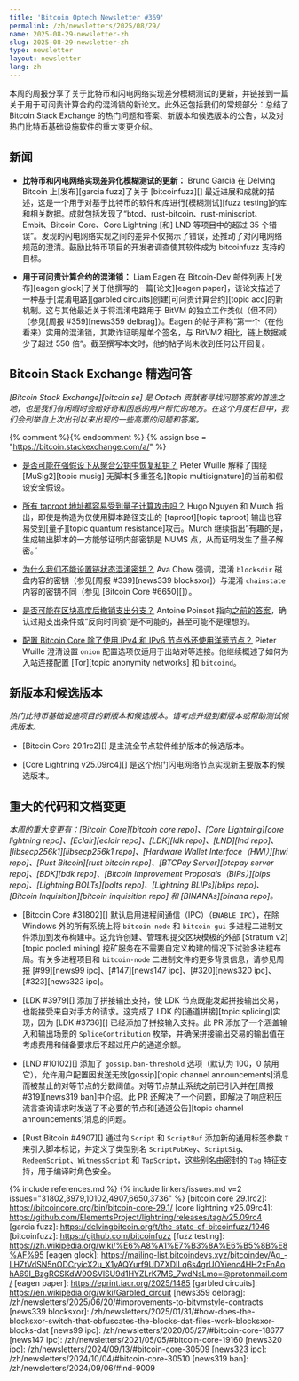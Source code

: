 ```yaml
---
title: 'Bitcoin Optech Newsletter #369'
permalink: /zh/newsletters/2025/08/29/
name: 2025-08-29-newsletter-zh
slug: 2025-08-29-newsletter-zh
type: newsletter
layout: newsletter
lang: zh
---
```

本周的周报分享了关于比特币和闪电网络实现差分模糊测试的更新，并链接到一篇关于用于可问责计算合约的混淆锁的新论文。此外还包括我们的常规部分：总结了 Bitcoin Stack Exchange 的热门问题和答案、新版本和候选版本的公告，以及对热门比特币基础设施软件的重大变更介绍。

## 新闻

- **<!--update-on-differential-fuzzing-of-bitcoin-and-ln-implementations-->比特币和闪电网络实现差异化模糊测试的更新：** Bruno Garcia 在 Delving Bitcoin 上[发布][garcia fuzz]了关于 [bitcoinfuzz][] 最近进展和成就的描述，这是一个用于对基于比特币的软件和库进行[模糊测试][fuzz testing]的库和相关数据。成就包括发现了“btcd、rust-bitcoin、rust-miniscript、Embit、Bitcoin Core、Core Lightning [和] LND 等项目中的超过 35 个错误”。发现的闪电网络实现之间的差异不仅揭示了错误，还推动了对闪电网络规范的澄清。鼓励比特币项目的开发者调查使其软件成为 bitcoinfuzz 支持的目标。

- **<!--garbled-locks-for-accountable-computing-contracts-->用于可问责计算合约的混淆锁：** Liam Eagen 在 Bitcoin-Dev 邮件列表上[发布][eagen glock]了关于他撰写的一篇[论文][eagen paper]，该论文描述了一种基于[混淆电路][garbled circuits]创建[可问责计算合约][topic acc]的新机制。这与其他最近关于将混淆电路用于 BitVM 的独立工作类似（但不同）（参见[周报 #359][news359 delbrag]）。Eagen 的帖子声称“第一个（在他看来）实用的混淆锁，其欺诈证明是单个签名，与 BitVM2 相比，链上数据减少了超过 550 倍”。截至撰写本文时，他的帖子尚未收到任何公开回复。

## Bitcoin Stack Exchange 精选问答

*[Bitcoin Stack Exchange][bitcoin.se] 是 Optech 贡献者寻找问题答案的首选之地，也是我们有闲暇时会给好奇和困惑的用户帮忙的地方。在这个月度栏目中，我们会列举自上次出刊以来出现的一些高票的问题和答案。*

{% comment %}<!-- https://bitcoin.stackexchange.com/search?tab=votes&q=created%3a1m..%20is%3aanswer -->{% endcomment %}
{% assign bse = "https://bitcoin.stackexchange.com/a/" %}

- [<!--is-it-possible-to-recover-a-private-key-from-an-aggregate-public-key-under-strong-assumptions-->是否可能在强假设下从聚合公钥中恢复私钥？]({{bse}}127723)
  Pieter Wuille 解释了围绕 [MuSig2][topic musig] 无脚本[多重签名][topic multisignature]的当前和假设安全假设。

- [<!--are-all-taproot-addresses-vulnerable-to-quantum-computing-->所有 taproot 地址都容易受到量子计算攻击吗？]({{bse}}127660)
  Hugo Nguyen 和 Murch 指出，即使是构造为仅使用脚本路径支出的 [taproot][topic taproot] 输出也容易受到[量子][topic quantum resistance]攻击。Murch 继续指出“有趣的是，生成输出脚本的一方能够证明内部密钥是 NUMS 点，从而证明发生了量子解密。”

- [<!--why-cant-we-set-the-chainstate-obfuscation-key-->为什么我们不能设置链状态混淆密钥？]({{bse}}127814)
  Ava Chow 强调，混淆 `blocksdir` 磁盘内容的密钥（参见[周报 #339][news339 blocksxor]）与混淆 `chainstate` 内容的密钥不同（参见 [Bitcoin Core #6650][]）。

- [<!--is-it-possible-to-revoke-a-spending-branch-after-a-block-height-->是否可能在区块高度后撤销支出分支？]({{bse}}127683)
  Antoine Poinsot 指向[之前的答案]({{bse}}122224)，确认过期支出条件或“反向时间锁”是不可能的，甚至可能不是理想的。

- [<!--configure-bitcoin-core-to-use-onion-nodes-in-addition-to-ipv4-and-ipv6-nodes-->配置 Bitcoin Core 除了使用 IPv4 和 IPv6 节点外还使用洋葱节点？]({{bse}}127727)
  Pieter Wuille 澄清设置 `onion` 配置选项仅适用于出站对等连接。他继续概述了如何为入站连接配置 [Tor][topic anonymity networks] 和 `bitcoind`。

## 新版本和候选版本

*热门比特币基础设施项目的新版本和候选版本。请考虑升级到新版本或帮助测试候选版本。*

- [Bitcoin Core 29.1rc2][] 是主流全节点软件维护版本的候选版本。

- [Core Lightning v25.09rc4][] 是这个热门闪电网络节点实现新主要版本的候选版本。

## 重大的代码和文档变更

*本周的重大变更有：[Bitcoin Core][bitcoin core repo]、[Core Lightning][core lightning repo]、[Eclair][eclair repo]、[LDK][ldk repo]、[LND][lnd repo]、[libsecp256k1][libsecp256k1 repo]、[Hardware Wallet Interface（HWI）][hwi repo]、[Rust Bitcoin][rust bitcoin repo]、[BTCPay Server][btcpay server repo]、[BDK][bdk repo]、[Bitcoin Improvement Proposals（BIPs）][bips repo]、[Lightning BOLTs][bolts repo]、[Lightning BLIPs][blips repo]、[Bitcoin Inquisition][bitcoin inquisition repo] 和 [BINANAs][binana repo]。*

- [Bitcoin Core #31802][] 默认启用进程间通信（IPC）（`ENABLE_IPC`），在除 Windows 外的所有系统上将 `bitcoin-node` 和 `bitcoin-gui` 多进程二进制文件添加到发布构建中。这允许创建、管理和提交区块模板的外部 [Stratum v2][topic pooled mining] 挖矿服务在不需要自定义构建的情况下试验多进程布局。有关多进程项目和 `bitcoin-node` 二进制文件的更多背景信息，请参见周报 [#99][news99 ipc]、[#147][news147 ipc]、[#320][news320 ipc]、[#323][news323 ipc]。

- [LDK #3979][] 添加了拼接输出支持，使 LDK 节点既能发起拼接输出交易，也能接受来自对手方的请求。这完成了 LDK 的[通道拼接][topic splicing]实现，因为 [LDK #3736][] 已经添加了拼接输入支持。此 PR 添加了一个涵盖输入和输出场景的 `SpliceContribution` 枚举，并确保拼接输出交易的输出值在考虑费用和储备要求后不超过用户的通道余额。

- [LND #10102][] 添加了 `gossip.ban-threshold` 选项（默认为 100，0 禁用它），允许用户配置因发送无效[gossip][topic channel announcements]消息而被禁止的对等节点的分数阈值。对等节点禁止系统之前已引入并在[周报 #319][news319 ban]中介绍。此 PR 还解决了一个问题，即解决了响应积压流言查询请求时发送了不必要的节点和[通道公告][topic channel announcements]消息的问题。

- [Rust Bitcoin #4907][] 通过向 `Script` 和 `ScriptBuf` 添加新的通用标签参数 `T` 来引入脚本标记，并定义了类型别名 `ScriptPubKey`、`ScriptSig`、`RedeemScript`、`WitnessScript` 和 `TapScript`，这些别名由密封的 `Tag` 特征支持，用于编译时角色安全。

{% include references.md %}
{% include linkers/issues.md v=2 issues="31802,3979,10102,4907,6650,3736" %}
[bitcoin core 29.1rc2]: https://bitcoincore.org/bin/bitcoin-core-29.1/
[core lightning v25.09rc4]: https://github.com/ElementsProject/lightning/releases/tag/v25.09rc4
[garcia fuzz]: https://delvingbitcoin.org/t/the-state-of-bitcoinfuzz/1946
[bitcoinfuzz]: https://github.com/bitcoinfuzz
[fuzz testing]: https://zh.wikipedia.org/wiki/%E6%A8%A1%E7%B3%8A%E6%B5%8B%E8%AF%95
[eagen glock]: https://mailing-list.bitcoindevs.xyz/bitcoindev/Aq_-LHZtVdSN5nODCryicX2u_X1yAQYurf9UDZXDILq6s4grUOYienc4HH2xFnAohA69I_BzgRCSKdW9OSVlSU9d1HYZLrK7MS_7wdNsLmo=@protonmail.com/
[eagen paper]: https://eprint.iacr.org/2025/1485
[garbled circuits]: https://en.wikipedia.org/wiki/Garbled_circuit
[news359 delbrag]: /zh/newsletters/2025/06/20/#improvements-to-bitvmstyle-contracts
[news339 blocksxor]: /zh/newsletters/2025/01/31/#how-does-the-blocksxor-switch-that-obfuscates-the-blocks-dat-files-work-blocksxor-blocks-dat
[news99 ipc]: /zh/newsletters/2020/05/27/#bitcoin-core-18677
[news147 ipc]: /zh/newsletters/2021/05/05/#bitcoin-core-19160
[news320 ipc]: /zh/newsletters/2024/09/13/#bitcoin-core-30509
[news323 ipc]: /zh/newsletters/2024/10/04/#bitcoin-core-30510
[news319 ban]: /zh/newsletters/2024/09/06/#lnd-9009
